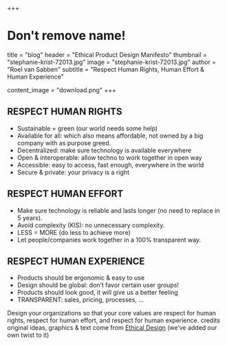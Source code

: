 +++
# Don't remove name!
title = "blog"
header = "Ethical Product Design Manifesto"
thumbnail = "stephanie-krist-72013.jpg"
image = "stephanie-krist-72013.jpg"
author = "Roel van Sabben"
subtitle = "Respect Human Rights, Human Effort & Human Experience"

content_image  = "download.png"
+++

## RESPECT HUMAN RIGHTS

- Sustainable = green (our world needs some help)
- Available for all: which also means affordable, not owned by a big company with as purpose greed.
- Decentralized: make sure technology is available everywhere
- Open & interoperable: allow techno to work together in open way
- Accessible: easy to access, fast enough, everywhere in the world
- Secure & private: your privacy is a right

## RESPECT HUMAN EFFORT

- Make sure technology is reliable and lasts longer (no need to replace in 5 years).
- Avoid complexity (KIS): no unnecessary complexity.
- LESS = MORE (do less to achieve more)
- Let people/companies work together in a 100% transparent way.

## RESPECT HUMAN EXPERIENCE

- Products should be ergonomic & easy to use
- Design should be global: don’t favor certain user groups!
- Products should look good, it will give us a better feeling
- TRANSPARENT: sales, pricing, processes, …

Design your organizations so that your core values are respect for human rights, respect for human effort, and respect for human experience.
credits original ideas, graphics & text come from [Ethical Design](https://ind.ie/ethical-design/) (we’ve added our own twist to it)
